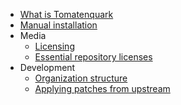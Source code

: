* [What is Tomatenquark](README.md)
* [Manual installation](manual_installation.md)
* Media
  * [Licensing](media/LICENSING.md.md)
  * [Essential repository licenses](media/ESSENTIAL_MEDIA.md.md)
* Development
  * [Organization structure](development/ORGANIZATION.md)
  * [Applying patches from upstream](development/UPSTREAM_PATCHES.md)
